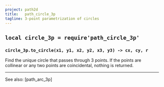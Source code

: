 ```yaml
---
project: path2d
title:   path_circle_3p
tagline: 3-point parametrization of circles
---
```


## `local circle_3p = require'path_circle_3p'`

### `circle_3p.to_circle(x1, y1, x2, y2, x3, y3) -> cx, cy, r`
Find the unique circle that passes through 3 points.
If the points are collinear or any two points are coincidental, nothing is returned.


----
See also: [path_arc_3p]
